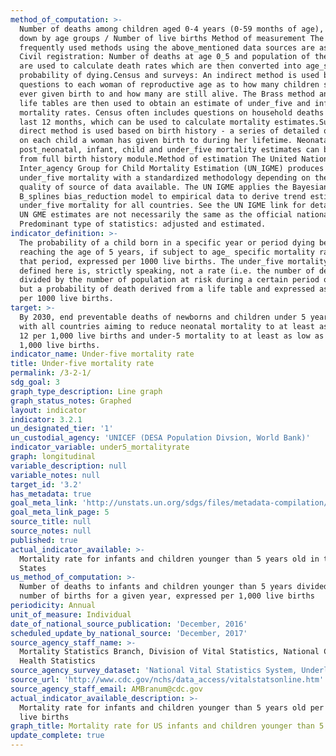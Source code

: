 ```yaml
---
method_of_computation: >-
  Number of deaths among children aged 0-4 years (0-59 months of age), broken
  down by age groups / Number of live births Method of measurement The most
  frequently used methods using the above_mentioned data sources are as follows:
  Civil registration: Number of deaths at age 0_5 and population of the same age
  are used to calculate death rates which are then converted into age_specific
  probability of dying.Census and surveys: An indirect method is used based on
  questions to each woman of reproductive age as to how many children she has
  ever given birth to and how many are still alive. The Brass method and model
  life tables are then used to obtain an estimate of under_five and infant
  mortality rates. Census often includes questions on household deaths in the
  last 12 months, which can be used to calculate mortality estimates.Surveys: A
  direct method is used based on birth history - a series of detailed questions
  on each child a woman has given birth to during her lifetime. Neonatal,
  post_neonatal, infant, child and under_five mortality estimates can be derived
  from full birth history module.Method of estimation The United Nation
  Inter_agency Group for Child Mortality Estimation (UN_IGME) produces trends of
  under_five mortality with a standardized methodology depending on the type and
  quality of source of data available. The UN IGME applies the Bayesian
  B_splines bias_reduction model to empirical data to derive trend estimates of
  under_five mortality for all countries. See the UN IGME link for details. The
  UN GME estimates are not necessarily the same as the official national data.
  Predominant type of statistics: adjusted and estimated.
indicator_definition: >-
  The probability of a child born in a specific year or period dying before
  reaching the age of 5 years, if subject to age_ specific mortality rates of
  that period, expressed per 1000 live births. The under_five mortality rate as
  defined here is, strictly speaking, not a rate (i.e. the number of deaths
  divided by the number of population at risk during a certain period of time)
  but a probability of death derived from a life table and expressed as a rate
  per 1000 live births.
target: >-
  By 2030, end preventable deaths of newborns and children under 5 years of age,
  with all countries aiming to reduce neonatal mortality to at least as low as
  12 per 1,000 live births and under-5 mortality to at least as low as 25 per
  1,000 live births.
indicator_name: Under-five mortality rate
title: Under-five mortality rate
permalink: /3-2-1/
sdg_goal: 3
graph_type_description: Line graph
graph_status_notes: Graphed
layout: indicator
indicator: 3.2.1
un_designated_tier: '1'
un_custodial_agency: 'UNICEF (DESA Population Divsion, World Bank)'
indicator_variable: under5_mortalityrate
graph: longitudinal
variable_description: null
variable_notes: null
target_id: '3.2'
has_metadata: true
goal_meta_link: 'http://unstats.un.org/sdgs/files/metadata-compilation/Metadata-Goal-3.pdf'
goal_meta_link_page: 5
source_title: null
source_notes: null
published: true
actual_indicator_available: >-
  Mortality rate for infants and children younger than 5 years old in the United
  States
us_method_of_computation: >-
  Number of deaths to infants and children younger than 5 years divided by the
  number of births for a given year, expressed per 1,000 live births
periodicity: Annual
unit_of_measure: Individual
date_of_national_source_publication: 'December, 2016'
scheduled_update_by_national_source: 'December, 2017'
source_agency_staff_name: >-
  Mortality Statistics Branch, Division of Vital Statistics, National Center for
  Health Statistics
source_agency_survey_dataset: 'National Vital Statistics System, Underlying Cause of Death data file '
source_url: 'http://www.cdc.gov/nchs/data_access/vitalstatsonline.htm'
source_agency_staff_email: AMBranum@cdc.gov
actual_indicator_available_description: >-
  Mortality rate for infants and children younger than 5 years old per 1,000
  live births
graph_title: Mortality rate for US infants and children younger than 5 years old
update_complete: true
---
```

